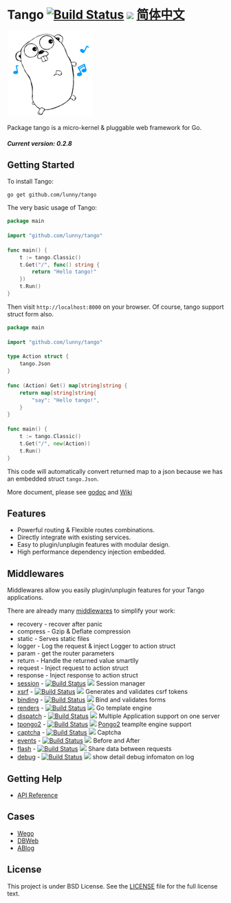 Tango [![Build Status](https://drone.io/github.com/lunny/tango/status.png)](https://drone.io/github.com/lunny/tango/latest) [![](http://gocover.io/_badge/github.com/lunny/tango)](http://gocover.io/github.com/lunny/tango) [简体中文](README_CN.md)
=======================

![Tango Logo](logo.png)

Package tango is a micro-kernel & pluggable web framework for Go.

##### Current version: 0.2.8

## Getting Started

To install Tango:

    go get github.com/lunny/tango

The very basic usage of Tango:

```go
package main

import "github.com/lunny/tango"

func main() {
    t := tango.Classic()
    t.Get("/", func() string {
        return "Hello tango!"
    })
    t.Run()
}
```

Then visit `http://localhost:8000` on your browser. Of course, tango support struct form also.

```go
package main

import "github.com/lunny/tango"

type Action struct {
    tango.Json
}

func (Action) Get() map[string]string {
    return map[string]string{
        "say": "Hello tango!",
    }
}

func main() {
    t := tango.Classic()
    t.Get("/", new(Action))
    t.Run()
}
```

This code will automatically convert returned map to a json because we has an embedded struct `tango.Json`.

More document, please see [godoc](http://godoc.org/github.com/lunny/tango) and [Wiki](https://github.com/lunny/tango/wiki)

## Features

- Powerful routing & Flexible routes combinations.
- Directly integrate with existing services.
- Easy to plugin/unplugin features with modular design.
- High performance dependency injection embedded.

## Middlewares 

Middlewares allow you easily plugin/unplugin features for your Tango applications.

There are already many [middlewares](https://github.com/tango-contrib) to simplify your work:

- recovery - recover after panic
- compress - Gzip & Deflate compression
- static - Serves static files
- logger - Log the request & inject Logger to action struct
- param - get the router parameters
- return - Handle the returned value smartlly
- request - Inject request to action struct
- response - Inject response to action struct
- [session](https://github.com/tango-contrib/session) - [![Build Status](https://drone.io/github.com/tango-contrib/session/status.png)](https://drone.io/github.com/tango-contrib/session/latest) [![](http://gocover.io/_badge/github.com/tango-contrib/session)](http://gocover.io/github.com/tango-contrib/session) Session manager
- [xsrf](https://github.com/tango-contrib/xsrf) - [![Build Status](https://drone.io/github.com/tango-contrib/xsrf/status.png)](https://drone.io/github.com/tango-contrib/xsrf/latest) [![](http://gocover.io/_badge/github.com/tango-contrib/xsrf)](http://gocover.io/github.com/tango-contrib/xsrf) Generates and validates csrf tokens
- [binding](https://github.com/tango-contrib/binding) - [![Build Status](https://drone.io/github.com/tango-contrib/binding/status.png)](https://drone.io/github.com/tango-contrib/binding/latest) [![](http://gocover.io/_badge/github.com/tango-contrib/binding)](http://gocover.io/github.com/tango-contrib/binding) Bind and validates forms
- [renders](https://github.com/tango-contrib/renders) - [![Build Status](https://drone.io/github.com/tango-contrib/renders/status.png)](https://drone.io/github.com/tango-contrib/renders/latest) [![](http://gocover.io/_badge/github.com/tango-contrib/renders)](http://gocover.io/github.com/tango-contrib/renders) Go template engine
- [dispatch](https://github.com/tango-contrib/dispatch) - [![Build Status](https://drone.io/github.com/tango-contrib/dispatch/status.png)](https://drone.io/github.com/tango-contrib/dispatch/latest) [![](http://gocover.io/_badge/github.com/tango-contrib/dispatch)](http://gocover.io/github.com/tango-contrib/dispatch) Multiple Application support on one server
- [tpongo2](https://github.com/tango-contrib/tpongo2) - [![Build Status](https://drone.io/github.com/tango-contrib/tpongo2/status.png)](https://drone.io/github.com/tango-contrib/tpongo2/latest) [![](http://gocover.io/_badge/github.com/tango-contrib/tpongo2)](http://gocover.io/github.com/tango-contrib/tpongo2) [Pongo2](https://github.com/flosch/pongo2) teamplte engine support
- [captcha](https://github.com/tango-contrib/captcha) - [![Build Status](https://drone.io/github.com/tango-contrib/captcha/status.png)](https://drone.io/github.com/tango-contrib/captcha/latest) [![](http://gocover.io/_badge/github.com/tango-contrib/captcha)](http://gocover.io/github.com/tango-contrib/captcha) Captcha
- [events](https://github.com/tango-contrib/events) - [![Build Status](https://drone.io/github.com/tango-contrib/events/status.png)](https://drone.io/github.com/tango-contrib/events/latest) [![](http://gocover.io/_badge/github.com/tango-contrib/events)](http://gocover.io/github.com/tango-contrib/events) Before and After
- [flash](https://github.com/tango-contrib/flash) - [![Build Status](https://drone.io/github.com/tango-contrib/flash/status.png)](https://drone.io/github.com/tango-contrib/flash/latest) [![](http://gocover.io/_badge/github.com/tango-contrib/flash)](http://gocover.io/github.com/tango-contrib/flash) Share data between requests
- [debug](https://github.com/tango-contrib/debug) - [![Build Status](https://drone.io/github.com/tango-contrib/debug/status.png)](https://drone.io/github.com/tango-contrib/debug/latest) [![](http://gocover.io/_badge/github.com/tango-contrib/debug)](http://gocover.io/github.com/tango-contrib/debug) show detail debug infomaton on log

## Getting Help

- [API Reference](https://gowalker.org/github.com/lunny/tango)

## Cases

- [Wego](https://github.com/go-tango/wego)
- [DBWeb](https://github.com/go-xorm/dbweb)
- [ABlog](https://github.com/fuxiaohei/ablog)

## License

This project is under BSD License. See the [LICENSE](LICENSE) file for the full license text.